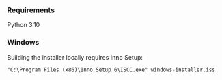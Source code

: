 ### Requirements

Python 3.10


### Windows
Building the installer locally requires Inno Setup:
```shell
"C:\Program Files (x86)\Inno Setup 6\ISCC.exe" windows-installer.iss
```
